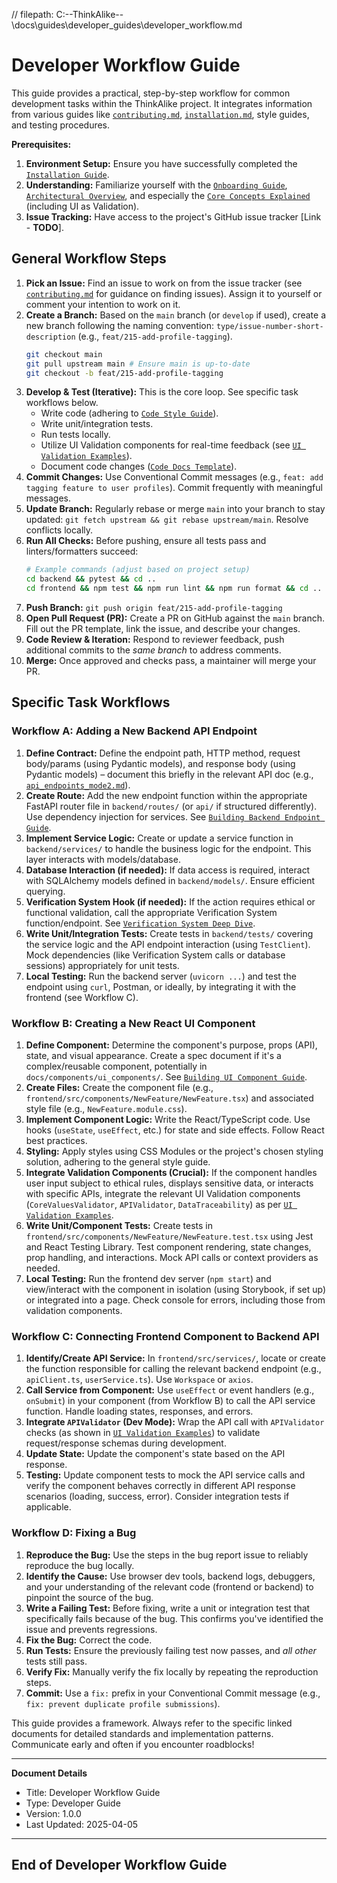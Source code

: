 // filepath: C:\--ThinkAlike--\docs\guides\developer_guides\developer_workflow.md
# Developer Workflow Guide

This guide provides a practical, step-by-step workflow for common development tasks within the ThinkAlike project. It integrates information from various guides like [`contributing.md`](../../core/contributing.md), [`installation.md`](../../core/installation.md), style guides, and testing procedures.

**Prerequisites:**

1.  **Environment Setup:** Ensure you have successfully completed the [`Installation Guide`](../../core/installation.md).
2.  **Understanding:** Familiarize yourself with the [`Onboarding Guide`](../../core/onboarding_guide.md), [`Architectural Overview`](../../architecture/architectural_overview.md), and especially the [`Core Concepts Explained`](../../vision/core_concepts.md) (including UI as Validation).
3.  **Issue Tracking:** Have access to the project's GitHub issue tracker [Link - **TODO**].

## General Workflow Steps

1.  **Pick an Issue:** Find an issue to work on from the issue tracker (see [`contributing.md`](../../core/contributing.md) for guidance on finding issues). Assign it to yourself or comment your intention to work on it.
2.  **Create a Branch:** Based on the `main` branch (or `develop` if used), create a new branch following the naming convention: `type/issue-number-short-description` (e.g., `feat/215-add-profile-tagging`).
    ```bash
    git checkout main
    git pull upstream main # Ensure main is up-to-date
    git checkout -b feat/215-add-profile-tagging
    ```
3.  **Develop & Test (Iterative):** This is the core loop. See specific task workflows below.
    * Write code (adhering to [`Code Style Guide`](./code_style_guide.md)).
    * Write unit/integration tests.
    * Run tests locally.
    * Utilize UI Validation components for real-time feedback (see [`UI Validation Examples`](./ui_validation_examples.md)).
    * Document code changes ([`Code Docs Template`](../../templates/code_documentation_template.md)).
4.  **Commit Changes:** Use Conventional Commit messages (e.g., `feat: add tagging feature to user profiles`). Commit frequently with meaningful messages.
5.  **Update Branch:** Regularly rebase or merge `main` into your branch to stay updated: `git fetch upstream && git rebase upstream/main`. Resolve conflicts locally.
6.  **Run All Checks:** Before pushing, ensure all tests pass and linters/formatters succeed:
    ```bash
    # Example commands (adjust based on project setup)
    cd backend && pytest && cd ..
    cd frontend && npm test && npm run lint && npm run format && cd ..
    ```
7.  **Push Branch:** `git push origin feat/215-add-profile-tagging`
8.  **Open Pull Request (PR):** Create a PR on GitHub against the `main` branch. Fill out the PR template, link the issue, and describe your changes.
9.  **Code Review & Iteration:** Respond to reviewer feedback, push additional commits to the *same branch* to address comments.
10. **Merge:** Once approved and checks pass, a maintainer will merge your PR.

## Specific Task Workflows

### Workflow A: Adding a New Backend API Endpoint

1.  **Define Contract:** Define the endpoint path, HTTP method, request body/params (using Pydantic models), and response body (using Pydantic models) – document this briefly in the relevant API doc (e.g., [`api_endpoints_mode2.md`](../../architecture/api/api_endpoints_mode2.md)).
2.  **Create Route:** Add the new endpoint function within the appropriate FastAPI router file in `backend/routes/` (or `api/` if structured differently). Use dependency injection for services. See [`Building Backend Endpoint Guide`](./building_backend_endpoint.md).
3.  **Implement Service Logic:** Create or update a service function in `backend/services/` to handle the business logic for the endpoint. This layer interacts with models/database.
4.  **Database Interaction (if needed):** If data access is required, interact with SQLAlchemy models defined in `backend/models/`. Ensure efficient querying.
5.  **Verification System Hook (if needed):** If the action requires ethical or functional validation, call the appropriate Verification System function/endpoint. See [`Verification System Deep Dive`](../../architecture/verification_system/verification_system_deep_dive.md).
6.  **Write Unit/Integration Tests:** Create tests in `backend/tests/` covering the service logic and the API endpoint interaction (using `TestClient`). Mock dependencies (like Verification System calls or database sessions) appropriately for unit tests.
7.  **Local Testing:** Run the backend server (`uvicorn ...`) and test the endpoint using `curl`, Postman, or ideally, by integrating it with the frontend (see Workflow C).

### Workflow B: Creating a New React UI Component

1.  **Define Component:** Determine the component's purpose, props (API), state, and visual appearance. Create a spec document if it's a complex/reusable component, potentially in `docs/components/ui_components/`. See [`Building UI Component Guide`](./building_ui_component.md).
2.  **Create Files:** Create the component file (e.g., `frontend/src/components/NewFeature/NewFeature.tsx`) and associated style file (e.g., `NewFeature.module.css`).
3.  **Implement Component Logic:** Write the React/TypeScript code. Use hooks (`useState`, `useEffect`, etc.) for state and side effects. Follow React best practices.
4.  **Styling:** Apply styles using CSS Modules or the project's chosen styling solution, adhering to the general style guide.
5.  **Integrate Validation Components (Crucial):** If the component handles user input subject to ethical rules, displays sensitive data, or interacts with specific APIs, integrate the relevant UI Validation components (`CoreValuesValidator`, `APIValidator`, `DataTraceability`) as per [`UI Validation Examples`](./ui_validation_examples.md).
6.  **Write Unit/Component Tests:** Create tests in `frontend/src/components/NewFeature/NewFeature.test.tsx` using Jest and React Testing Library. Test component rendering, state changes, prop handling, and interactions. Mock API calls or context providers as needed.
7.  **Local Testing:** Run the frontend dev server (`npm start`) and view/interact with the component in isolation (using Storybook, if set up) or integrated into a page. Check console for errors, including those from validation components.

### Workflow C: Connecting Frontend Component to Backend API

1.  **Identify/Create API Service:** In `frontend/src/services/`, locate or create the function responsible for calling the relevant backend endpoint (e.g., `apiClient.ts`, `userService.ts`). Use `Workspace` or `axios`.
2.  **Call Service from Component:** Use `useEffect` or event handlers (e.g., `onSubmit`) in your component (from Workflow B) to call the API service function. Handle loading states, responses, and errors.
3.  **Integrate `APIValidator` (Dev Mode):** Wrap the API call with `APIValidator` checks (as shown in [`UI Validation Examples`](./ui_validation_examples.md)) to validate request/response schemas during development.
4.  **Update State:** Update the component's state based on the API response.
5.  **Testing:** Update component tests to mock the API service calls and verify the component behaves correctly in different API response scenarios (loading, success, error). Consider integration tests if applicable.

### Workflow D: Fixing a Bug

1.  **Reproduce the Bug:** Use the steps in the bug report issue to reliably reproduce the bug locally.
2.  **Identify the Cause:** Use browser dev tools, backend logs, debuggers, and your understanding of the relevant code (frontend or backend) to pinpoint the source of the bug.
3.  **Write a Failing Test:** Before fixing, write a unit or integration test that specifically fails because of the bug. This confirms you've identified the issue and prevents regressions.
4.  **Fix the Bug:** Correct the code.
5.  **Run Tests:** Ensure the previously failing test now passes, and *all other* tests still pass.
6.  **Verify Fix:** Manually verify the fix locally by repeating the reproduction steps.
7.  **Commit:** Use a `fix:` prefix in your Conventional Commit message (e.g., `fix: prevent duplicate profile submissions`).

This guide provides a framework. Always refer to the specific linked documents for detailed standards and implementation patterns. Communicate early and often if you encounter roadblocks!

---
**Document Details**
- Title: Developer Workflow Guide
- Type: Developer Guide
- Version: 1.0.0
- Last Updated: 2025-04-05
---
End of Developer Workflow Guide
---


